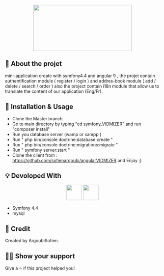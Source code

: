 <!-- Logo -->
<p align="center">
  <a>
    <img height="150" width="320" src="https://symfony.fi/files/2016-06/screen-shot-2016-06-05-at-11.47.08.png">
  </a>
</p>

<!-- Badges -->
<p align="center">
  
</p>


## :mega: About the projet

mini-application create with symfony4.4 and angular 9 , the projet contain authentification module ( register / login ) and addres-book module ( add / delete / search / order )  also the project contain i18n module that allow us to translate the content of our application (Eng/Fr).




## :wrench: Installation & Usage

- Clone the Master branch
- Go to main directory by typing "cd symfony_VIDMIZER" and run "composer install"
- Run you database server (wamp or xampp ) 
- Run " php bin/console doctrine:database:create " 
- Run " php bin/console doctrine:migrations:migrate "
- Run " symfony server:start "
- Clone the client from : https://github.com/sofienargoubi/angularVIDMIZER and Enjoy ;)

## :bulb: Devoloped With

<p align="center">

  <img height="50" src="https://i0.wp.com/phpmagazine.net/wp-content/uploads/2015/02/symfony_black_01.png" />
  <img height="50" src="https://d1.awsstatic.com/asset-repository/products/amazon-rds/1024px-MySQL.ff87215b43fd7292af172e2a5d9b844217262571.png" />
</p>

- Symfony 4.4
- mysql


## :pencil: Credit

Created by ArgoubiSofien.


## :man_astronaut: Show your support

Give a ⭐️ if this project helped you!



